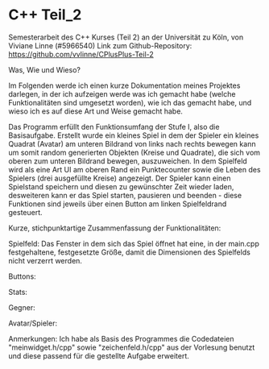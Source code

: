 # C++ Teil_2

Semesterarbeit des C++ Kurses (Teil 2) an der Universität zu Köln, von Viviane Linne (#5966540)
Link zum Github-Repository: https://github.com/vvlinne/CPlusPlus-Teil-2

Was, Wie und Wieso?

Im Folgenden werde ich einen kurze Dokumentation meines Projektes darlegen, in der ich aufzeigen werde was ich gemacht habe (welche Funktionalitäten sind umgesetzt worden), wie ich das gemacht habe, und wieso ich es auf diese Art und Weise gemacht habe.

Das Programm erfüllt den Funktionsumfang der Stufe I, also die Basisaufgabe. Erstellt wurde ein kleines Spiel in dem der Spieler ein kleines Quadrat (Avatar) am unteren Bildrand von links nach rechts bewegen kann um somit random generierten Objekten (Kreise und Quadrate), die sich vom oberen zum unteren Bildrand bewegen, auszuweichen. In dem Spielfeld wird als eine Art UI am oberen Rand ein Punktecounter sowie die Leben des Spielers (drei ausgefüllte Kreise) angezeigt. Der Spieler kann einen Spielstand speichern und diesen zu gewünschter Zeit wieder laden, desweiteren kann er das Spiel starten, pausieren und beenden - diese Funktionen sind jeweils über einen Button am linken Spielfeldrand gesteuert.


Kurze, stichpunktartige Zusammenfassung der Funktionalitäten:

Spielfeld: Das Fenster in dem sich das Spiel öffnet hat eine, in der main.cpp festgehaltene, festgesetzte Größe, damit die Dimensionen des Spielfelds nicht verzerrt werden.

Buttons:

Stats:

Gegner:

Avatar/Spieler:


Anmerkungen:
Ich habe als Basis des Programmes die Codedateien "meinwidget.h/cpp" sowie "zeichenfeld.h/cpp" aus der Vorlesung benutzt und diese passend für die gestellte Aufgabe erweitert.

